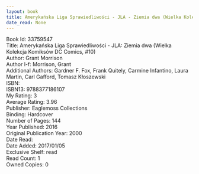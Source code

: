 ```yaml
---
layout: book
title: Amerykańska Liga Sprawiedliwości - JLA - Ziemia dwa (Wielka Kolekcja Komiksów DC Comics,  no. 10)
date_read: None
---
```


Book Id: 33759547<br />
Title: Amerykańska Liga Sprawiedliwości - JLA: Ziemia dwa (Wielka Kolekcja Komiksów DC Comics, #10)<br />
Author: Grant Morrison<br />
Author l-f: Morrison, Grant<br />
Additional Authors: Gardner F. Fox, Frank Quitely, Carmine Infantino, Laura   Martin, Carl Gafford, Tomasz Kłoszewski<br />
ISBN: <br />
ISBN13: 9788377186107<br />
My Rating: 3<br />
Average Rating: 3.96<br />
Publisher: Eaglemoss Collections<br />
Binding: Hardcover<br />
Number of Pages: 144<br />
Year Published: 2016<br />
Original Publication Year: 2000<br />
Date Read: <br />
Date Added: 2017/01/05<br />
Exclusive Shelf: read<br />
Read Count: 1<br />
Owned Copies: 0<br />

